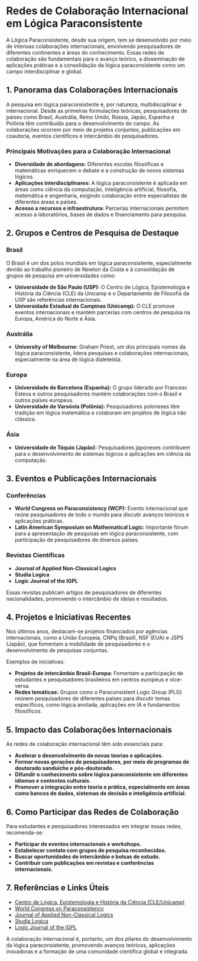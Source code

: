 # Redes de Colaboração Internacional em Lógica Paraconsistente

A Lógica Paraconsistente, desde sua origem, tem se desenvolvido por meio de intensas colaborações internacionais, envolvendo pesquisadores de diferentes continentes e áreas do conhecimento. Essas redes de colaboração são fundamentais para o avanço teórico, a disseminação de aplicações práticas e a consolidação da lógica paraconsistente como um campo interdisciplinar e global.

## 1. Panorama das Colaborações Internacionais

A pesquisa em lógica paraconsistente é, por natureza, multidisciplinar e internacional. Desde as primeiras formulações teóricas, pesquisadores de países como Brasil, Austrália, Reino Unido, Rússia, Japão, Espanha e Polônia têm contribuído para o desenvolvimento do campo. As colaborações ocorrem por meio de projetos conjuntos, publicações em coautoria, eventos científicos e intercâmbio de pesquisadores.

### Principais Motivações para a Colaboração Internacional

- **Diversidade de abordagens:** Diferentes escolas filosóficas e matemáticas enriquecem o debate e a construção de novos sistemas lógicos.
- **Aplicações interdisciplinares:** A lógica paraconsistente é aplicada em áreas como ciência da computação, inteligência artificial, filosofia, matemática e engenharia, exigindo colaboração entre especialistas de diferentes áreas e países.
- **Acesso a recursos e infraestrutura:** Parcerias internacionais permitem acesso a laboratórios, bases de dados e financiamento para pesquisa.

## 2. Grupos e Centros de Pesquisa de Destaque

### Brasil

O Brasil é um dos polos mundiais em lógica paraconsistente, especialmente devido ao trabalho pioneiro de Newton da Costa e à consolidação de grupos de pesquisa em universidades como:

- **Universidade de São Paulo (USP):** O Centro de Lógica, Epistemologia e História da Ciência (CLE) da Unicamp e o Departamento de Filosofia da USP são referências internacionais.
- **Universidade Estadual de Campinas (Unicamp):** O CLE promove eventos internacionais e mantém parcerias com centros de pesquisa na Europa, América do Norte e Ásia.

### Austrália

- **University of Melbourne:** Graham Priest, um dos principais nomes da lógica paraconsistente, lidera pesquisas e colaborações internacionais, especialmente na área de lógica dialeteísta.

### Europa

- **Universidade de Barcelona (Espanha):** O grupo liderado por Francesc Esteva e outros pesquisadores mantém colaborações com o Brasil e outros países europeus.
- **Universidade de Varsóvia (Polônia):** Pesquisadores poloneses têm tradição em lógica matemática e colaboram em projetos de lógica não clássica.

### Ásia

- **Universidade de Tóquio (Japão):** Pesquisadores japoneses contribuem para o desenvolvimento de sistemas lógicos e aplicações em ciência da computação.

## 3. Eventos e Publicações Internacionais

### Conferências

- **World Congress on Paraconsistency (WCP):** Evento internacional que reúne pesquisadores de todo o mundo para discutir avanços teóricos e aplicações práticas.
- **Latin American Symposium on Mathematical Logic:** Importante fórum para a apresentação de pesquisas em lógica paraconsistente, com participação de pesquisadores de diversos países.

### Revistas Científicas

- **Journal of Applied Non-Classical Logics**
- **Studia Logica**
- **Logic Journal of the IGPL**

Essas revistas publicam artigos de pesquisadores de diferentes nacionalidades, promovendo o intercâmbio de ideias e resultados.

## 4. Projetos e Iniciativas Recentes

Nos últimos anos, destacam-se projetos financiados por agências internacionais, como a União Europeia, CNPq (Brasil), NSF (EUA) e JSPS (Japão), que fomentam a mobilidade de pesquisadores e o desenvolvimento de pesquisas conjuntas.

Exemplos de iniciativas:

- **Projetos de intercâmbio Brasil-Europa:** Fomentam a participação de estudantes e pesquisadores brasileiros em centros europeus e vice-versa.
- **Redes temáticas:** Grupos como o Paraconsistent Logic Group (PLG) reúnem pesquisadores de diferentes países para discutir temas específicos, como lógica anotada, aplicações em IA e fundamentos filosóficos.

## 5. Impacto das Colaborações Internacionais

As redes de colaboração internacional têm sido essenciais para:

- **Acelerar o desenvolvimento de novas teorias e aplicações.**
- **Formar novas gerações de pesquisadores, por meio de programas de doutorado sanduíche e pós-doutorado.**
- **Difundir o conhecimento sobre lógica paraconsistente em diferentes idiomas e contextos culturais.**
- **Promover a integração entre teoria e prática, especialmente em áreas como bancos de dados, sistemas de decisão e inteligência artificial.**

## 6. Como Participar das Redes de Colaboração

Para estudantes e pesquisadores interessados em integrar essas redes, recomenda-se:

- **Participar de eventos internacionais e workshops.**
- **Estabelecer contato com grupos de pesquisa reconhecidos.**
- **Buscar oportunidades de intercâmbio e bolsas de estudo.**
- **Contribuir com publicações em revistas e conferências internacionais.**

## 7. Referências e Links Úteis

- [Centro de Lógica, Epistemologia e História da Ciência (CLE/Unicamp)](https://www.cle.unicamp.br/)
- [World Congress on Paraconsistency](https://www.cle.unicamp.br/wcp/)
- [Journal of Applied Non-Classical Logics](https://www.tandfonline.com/loi/tncl20)
- [Studia Logica](https://www.springer.com/journal/11225)
- [Logic Journal of the IGPL](https://academic.oup.com/jigpal)



A colaboração internacional é, portanto, um dos pilares do desenvolvimento da lógica paraconsistente, promovendo avanços teóricos, aplicações inovadoras e a formação de uma comunidade científica global e integrada.